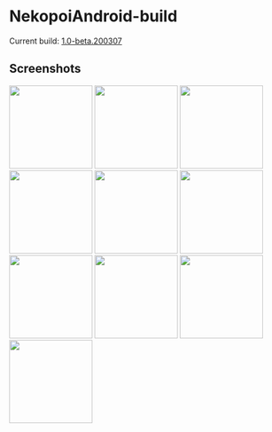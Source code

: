 # NekopoiAndroid-build

Current build: [1.0-beta.200307](https://github.com/nana-desu/NekopoiAndroid-build/releases)

## Screenshots
<img src="https://raw.githubusercontent.com/nana-desu/NekopoiAndroid-build/master/image/ss1.png" width="150px"> <img src="https://raw.githubusercontent.com/nana-desu/NekopoiAndroid-build/master/image/ss2.png" width="150px"> <img src="https://raw.githubusercontent.com/nana-desu/NekopoiAndroid-build/master/image/ss3.png" width="150px"> <img src="https://raw.githubusercontent.com/nana-desu/NekopoiAndroid-build/master/image/ss4.png" width="150px"> <img src="https://raw.githubusercontent.com/nana-desu/NekopoiAndroid-build/master/image/ss5.png" width="150px"> <img src="https://raw.githubusercontent.com/nana-desu/NekopoiAndroid-build/master/image/ss6.png" width="150px"> <img src="https://raw.githubusercontent.com/nana-desu/NekopoiAndroid-build/master/image/ss7.png" width="150px"> <img src="https://raw.githubusercontent.com/nana-desu/NekopoiAndroid-build/master/image/ss8.png" width="150px"> <img src="https://raw.githubusercontent.com/nana-desu/NekopoiAndroid-build/master/image/ss9.png" width="150px"> <img src="https://raw.githubusercontent.com/nana-desu/NekopoiAndroid-build/master/image/ss10.png" width="150px">
